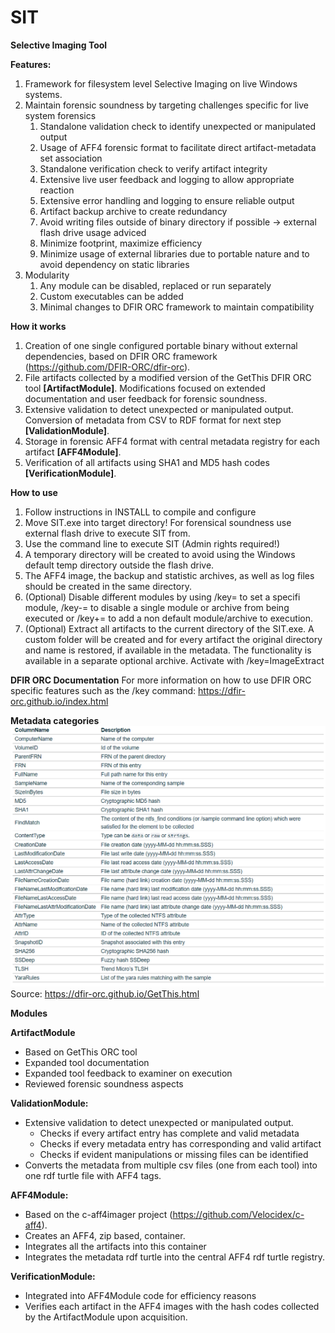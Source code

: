 # SIT
**Selective Imaging Tool**

**Features:** 
1. Framework for filesystem level Selective Imaging on live Windows systems.
2. Maintain forensic soundness by targeting challenges specific for live system forensics
	1. Standalone validation check to identify unexpected or manipulated output
	2. Usage of AFF4 forensic format to facilitate direct artifact-metadata set association	
	3. Standalone verification check to verify artifact integrity
	4. Extensive live user feedback and logging to allow appropriate reaction
	5. Extensive error handling and logging to ensure reliable output 
	6. Artifact backup archive to create redundancy	
	7. Avoid writing files outside of binary directory if possible -> external flash drive usage adviced
	8. Minimize footprint, maximize efficiency
	9. Minimize usage of external libraries due to portable nature and to avoid dependency on static libraries
3. Modularity 
	1. Any module can be disabled, replaced or run separately
	2. Custom executables can be added 
	3. Minimal changes to DFIR ORC framework to maintain compatibility

**How it works** 
1. Creation of one single configured portable binary without external dependencies, based on DFIR ORC framework (https://github.com/DFIR-ORC/dfir-orc). 
2. File artifacts collected by a modified version of the GetThis DFIR ORC tool **[ArtifactModule]**. Modifications focused on extended documentation and user feedback for forensic soundness.
3. Extensive validation to detect unexpected or manipulated output. Conversion of metadata from CSV to RDF format for next step **[ValidationModule]**.
4. Storage in forensic AFF4 format with central metadata registry for each artifact **[AFF4Module]**.
5. Verification of all artifacts using SHA1 and MD5 hash codes **[VerificationModule]**. 

**How to use**
1. Follow instructions in INSTALL to compile and configure
2. Move SIT.exe into target directory! For forensical soundness use external flash drive to execute SIT from.
3. Use the command line to execute SIT (Admin rights required!)
4. A temporary directory will be created to avoid using the Windows default temp directory outside the flash drive.
5. The AFF4 image, the backup and statistic archives, as well as log files should be created in the same directory.
6. (Optional) Disable different modules by using /key= to set a specifi module, /key-= to disable a single module or archive from being executed or /key+= to add a non default module/archive to execution.
7. (Optional) Extract all artifacts to the current directory of the SIT.exe. A custom folder will be created and for every artifact the original directory and name is restored, if available in the metadata. The functionality is available in a separate optional archive. Activate with /key=ImageExtract

**DFIR ORC Documentation**
For more information on how to use DFIR ORC specific features such as the /key command: https://dfir-orc.github.io/index.html

**Metadata categories**
![](https://github.com/QuoSecGmbH/SIT/blob/master/metadataCategories.png)
Source: https://dfir-orc.github.io/GetThis.html

**Modules**

**ArtifactModule**
- Based on GetThis ORC tool
- Expanded tool documentation
- Expanded tool feedback to examiner on execution 
- Reviewed forensic soundness aspects 

**ValidationModule:** 
- Extensive validation to detect unexpected or manipulated output.
	- Checks if every artifact entry has complete and valid metadata
	- Checks if every metadata entry has corresponding and valid artifact
	- Checks if evident manipulations or missing files can be identified
- Converts the metadata from multiple csv files (one from each tool) into one rdf turtle file with AFF4 tags.

**AFF4Module:**
- Based on the c-aff4imager project (https://github.com/Velocidex/c-aff4).
- Creates an AFF4, zip based, container.
- Integrates all the artifacts into this container
- Integrates the metadata rdf turtle into the central AFF4 rdf turtle registry.

**VerificationModule:**
- Integrated into AFF4Module code for efficiency reasons
- Verifies each artifact in the AFF4 images with the hash codes collected by the ArtifactModule upon acquisition.
  



